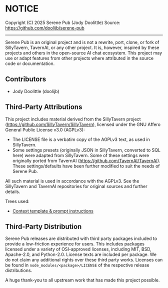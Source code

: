 # NOTICE

Copyright (C) 2025 Serene Pub (Jody Doolittle)
Source: https://github.com/doolijb/serene-pub

---

Serene Pub is an original project and is not a rewrite, port, clone, or fork of SillyTavern, TavernAI, or any other project. It is, however, inspired by these projects and others in the open-source AI chat ecosystem. This project may use or adapt features from other projects where attributed in the source code or documentation.

## Contributors

- Jody Doolittle (doolijb)

## Third-Party Attributions

This project includes material derived from the SillyTavern project (https://github.com/SillyTavern/SillyTavern), licensed under the GNU Affero General Public License v3.0 (AGPLv3):

- The LICENSE file is a verbatim copy of the AGPLv3 text, as used in SillyTavern.
- Some settings presets (originally JSON in SillyTavern, converted to SQL here) were adapted from SillyTavern. Some of these settings were originally ported from TavernAI (https://github.com/TavernAI/TavernAI). These settings/defaults have been further modified to suit the needs of Serene Pub.

All such material is used in accordance with the AGPLv3. See the SillyTavern and TavernAI repositories for original sources and further details.

Trees used:

- [Context template & prompt instructions](https://github.com/SillyTavern/SillyTavern/tree/f12c523fcd66caa6f632c5e5a04b94a8a7f05407)

## Third-Party Distribution

Serene Pub releases are distributed with third party packages included to provide a low-friction experience for users. This includes packages licensed under a variety of OSI-approved licenses, including MIT, BSD, Apache-2.0, and Python-2.0. License texts are included per package. We do not claim any additional rights over these third party works. Licenses can be found in `node_modules/<package>/LICENSE` of the respective release distributions.

A huge thank-you to all upstream work that has made this project possible.
